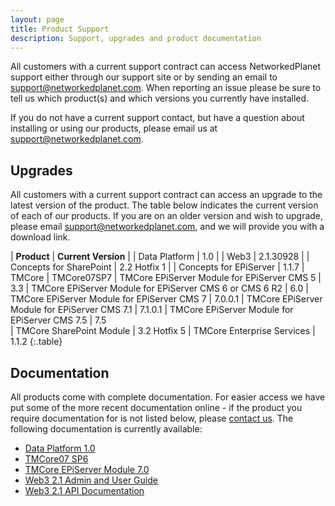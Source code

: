 ```yaml
---
layout: page
title: Product Support
description: Support, upgrades and product documentation
---
```


All customers with a current support contract can access NetworkedPlanet support either through our support site or by sending an email to [support@networkedplanet.com](mailto:support@networkedplanet.com). When reporting an issue please be sure to tell us which product(s) and which versions you currently have installed.

If you do not have a current support contact, but have a question about installing or using our products, please email us at [support@networkedplanet.com](mailto:support@networkedplanet.com).

## Upgrades ##
All customers with a current support contract can access an upgrade to the latest version of the product. The table below indicates the current version of each of our products. If you are on an older version and wish to upgrade, please email [support@networkedplanet.com](mailto:support@networkedplanet), and we will provide you with a download link.

| **Product**	| **Current Version** |
| Data Platform | 1.0                 |
| Web3	        | 2.1.30928           |
| Concepts for SharePoint | 2.2 Hotfix 1 |
| Concepts for EPiServer | 1.1.7
| TMCore	| TMCore07SP7
| TMCore EPiServer Module for EPiServer CMS 5 | 3.3
| TMCore EPiServer Module for EPiServer CMS 6 or CMS 6 R2 | 6.0
| TMCore EPiServer Module for EPiServer CMS 7 | 7.0.0.1
| TMCore EPiServer Module for EPiServer CMS 7.1 | 7.1.0.1
| TMCore EPiServer Module for EPiServer CMS 7.5 | 7.5  
| TMCore SharePoint Module	| 3.2 Hotfix 5
| TMCore Enterprise Services | 1.1.2
{:.table}

## Documentation ##
All products come with complete documentation. For easier access we have put some of the more recent documentation online - if the product you require documentation for is not listed below, please [contact us](mailto:support@networkedplanet.com). The following documentation is currently available:

  * [Data Platform 1.0](./dataplatform_1.0/)
  * [TMCore07 SP6](./tmcore07sp6/)
  * [TMCore EPiServer Module 7.0](./epimoduledocs_7.0/)
  * [Web3 2.1 Admin and User Guide](./web3docs_2.1/)
  * [Web3 2.1 API Documentation](./web3api_2.1)